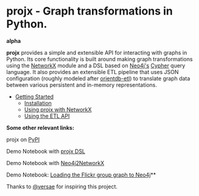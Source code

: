 # projx - Graph transformations in Python.

**alpha**

**projx** provides a simple and extensible API for interacting with graphs in Python. Its core functionality is built around making graph transformations using the [NetworkX](https://networkx.github.io/) module and a DSL based on [Neo4j's](http://neo4j.com/) [Cypher](http://neo4j.com/docs/stable/cypher-query-lang.html) query language. It also provides an extensible ETL pipeline that uses JSON configuration (roughly modeled after [orientdb-etl](https://github.com/orientechnologies/orientdb-etl/wiki)) to translate graph data between various persistent and in-memory representations.


- [Getting Started](getting-started.md)
    - [Installation](getting-started.md#installation)
    - [Using projx with NetworkX](getting-started.md#using-projx-with-networkx)
    - [Using the ETL API](getting-started.md#using-the-etl-api)



**Some other relevant links:**

projx on [PyPI](https://pypi.python.org/pypi/projx)

Demo Notebook with [projx DSL](http://bit.ly/1EiMaMt)

Demo Notebook with [Neo4j2NetworkX](http://nbviewer.ipython.org/github/davebshow/projx/blob/master/projx_neo4j_demo.ipynb)

Demo Notebook: [Loading the Flickr group graph to Neo4j](http://nbviewer.ipython.org/github/davebshow/projx/blob/master/flicker_graph.ipynb)**


Thanks to [@versae](https://github.com/versae) for inspiring this project.
